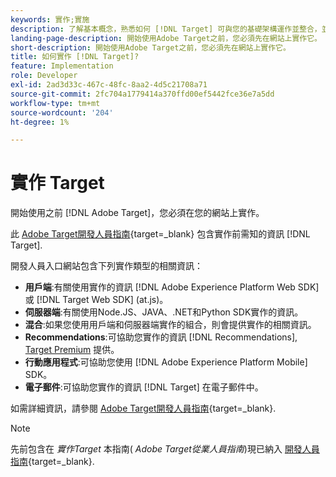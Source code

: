 ```yaml
---
keywords: 實作;實施
description: 了解基本概念，熟悉如何 [!DNL Target] 可與您的基礎架構運作並整合，並了解訪客的追蹤方式。
landing-page-description: 開始使用Adobe Target之前，您必須先在網站上實作它。
short-description: 開始使用Adobe Target之前，您必須先在網站上實作它。
title: 如何實作 [!DNL Target]?
feature: Implementation
role: Developer
exl-id: 2ad3d33c-467c-48fc-8aa2-4d5c21708a71
source-git-commit: 2fc704a1779414a370ffd00ef5442fce36e7a5dd
workflow-type: tm+mt
source-wordcount: '204'
ht-degree: 1%

---
```


# 實作 Target

開始使用之前 [!DNL Adobe Target]，您必須在您的網站上實作。

此 [Adobe Target開發人員指南](https://experienceleague.adobe.com/docs/target-dev/developer/overview.html){target=_blank} 包含實作前需知的資訊 [!DNL Target].

開發人員入口網站包含下列實作類型的相關資訊：

* **用戶端**:有關使用實作的資訊 [!DNL Adobe Experience Platform Web SDK] 或 [!DNL Target Web SDK] (at.js)。
* **伺服器端**:有關使用Node.JS、JAVA、.NET和Python SDK實作的資訊。
* **混合**:如果您使用用戶端和伺服器端實作的組合，則會提供實作的相關資訊。
* **Recommendations**:可協助您實作的資訊 [!DNL Recommendations], [Target Premium](/help/main/c-intro/intro.md#premium) 提供。
* **行動應用程式**:可協助您使用 [!DNL Adobe Experience Platform Mobile] SDK。
* **電子郵件**:可協助您實作的資訊 [!DNL Target] 在電子郵件中。

如需詳細資訊，請參閱 [Adobe Target開發人員指南](https://experienceleague.adobe.com/docs/target-dev/developer/overview.html){target=_blank}.

>[!NOTE]
>
>先前包含在 *實作Target* 本指南( *Adobe Target從業人員指南*)現已納入 [開發人員指南](https://experienceleague.adobe.com/docs/target-dev/developer/overview.html){target=_blank}.




